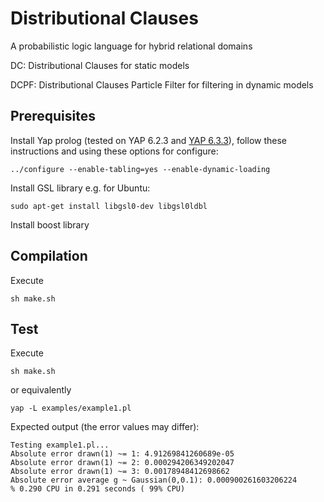 # Distributional Clauses
A probabilistic logic language for hybrid relational domains

DC: Distributional Clauses for static models

DCPF: Distributional Clauses Particle Filter for filtering in dynamic models
## Prerequisites
Install Yap prolog (tested on YAP 6.2.3 and [YAP 6.3.3](http://www.dcc.fc.up.pt/~vsc/Yap/yap-6.3.3.tar.gz)), follow these instructions and using these options for configure:
```
../configure --enable-tabling=yes --enable-dynamic-loading
```

Install GSL library e.g. for Ubuntu:
```
sudo apt-get install libgsl0-dev libgsl0ldbl
```
Install boost library

## Compilation
Execute
```
sh make.sh
```
## Test
Execute
```
sh make.sh
```
or equivalently
```
yap -L examples/example1.pl
```
Expected output (the error values may differ):
```
Testing example1.pl...
Absolute error drawn(1) ~= 1: 4.91269841260689e-05
Absolute error drawn(1) ~= 2: 0.000294206349202047
Absolute error drawn(1) ~= 3: 0.00178948412698662
Absolute error average g ~ Gaussian(0,0.1): 0.000900261603206224
% 0.290 CPU in 0.291 seconds ( 99% CPU)
```